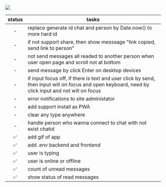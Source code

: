 ![](https://github.com/https://github.com/lobanov-andrey/create-private-chat.com/preview.gif)

| status | tasks                                                                                                                                              |
| :----: | -------------------------------------------------------------------------------------------------------------------------------------------------- |
|   -    | replace generate id chat and person by Date.now() to more hard id                                                                                  |
|   -    | if not support share, then show messsage "link copied, send link to person"                                                                        |
|   -    | not send messages all readed to another person when user open page and scroll not at bottom                                                        |
|   -    | send message by click Enter on desktop devices                                                                                                     |
|   -    | if input focus off, if there is text and user click by send, then input will on focus and open keyboard, need by click input and not will on focus |
|   -    | error notifications to site administator                                                                                                           |
|   -    | add support install as PWA                                                                                                                         |
|   -    | clear any type anywhere                                                                                                                            |
|   -    | handle person who wanna connect to chat with not exist chatid                                                                                      |
|   ✅   | add gif of app                                                                                                                                     |
|   ✅   | add .env backend and frontend                                                                                                                      |
|   ✅   | user is typing                                                                                                                                     |
|   ✅   | user is online or offline                                                                                                                          |
|   ✅   | count of unread messages                                                                                                                           |
|   ✅   | show status of read messages                                                                                                                       |
